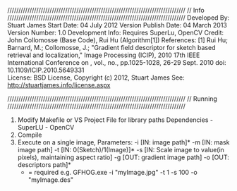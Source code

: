 ////////////////////////////////////////////////////////////////////////////////
// Info
////////////////////////////////////////////////////////////////////////////////
Developed By: 		Stuart James
Start Date: 		04 July 2012
Version Publish Date:	04 March 2013
Version Number:		1.0
Development Info:	Requires SuperLu, OpenCV
Credit:			John Collomosse (Base Code), Rui Hu (Algorithm[1])
References:
	[1] Rui Hu; Barnard, M.; Collomosse, J.;
	"Gradient field descriptor for sketch based retrieval and localization," 
	Image Processing (ICIP), 2010 17th IEEE International Conference on , 
	vol., no., pp.1025-1028, 26-29 Sept. 2010 doi: 10.1109/ICIP.2010.5649331  
License:
	BSD License, Copyright (c) 2012, Stuart James
		See: http://stuartjames.info/license.aspx


////////////////////////////////////////////////////////////////////////////////
// Running
////////////////////////////////////////////////////////////////////////////////
1. Modify Makefile or VS Project File for library paths
	Dependencies
		- SuperLU
		- OpenCV
2. Compile
3. Execute on a single image,
	Parameters:
		-i [IN: image path]*
		-m [IN: mask image path]
		-t [IN: 0(Sketch)/1(Image)]*
		-s [IN: Scale image to value(in pixels), maintaining aspect ratio]
		-g [OUT: gradient image path]
		-o [OUT: descriptors path]*
	* = required
e.g.
	GFHOG.exe -i "myImage.jpg" -t 1 -s 100 -o "myImage.des"
